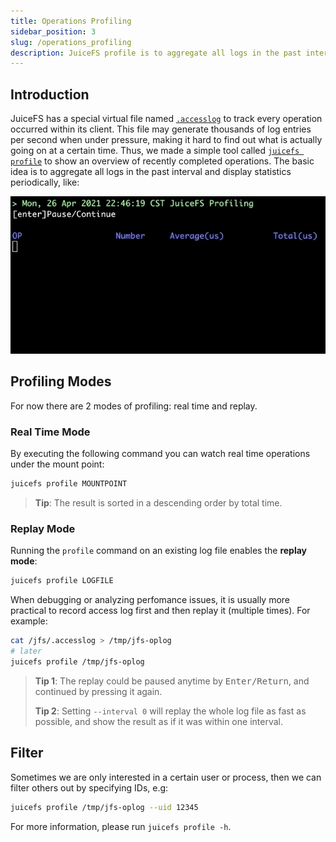 ```yaml
---
title: Operations Profiling
sidebar_position: 3
slug: /operations_profiling
description: JuiceFS profile is to aggregate all logs in the past interval and display statistics periodically, includes real time and replay modes。
---
```


## Introduction

JuiceFS has a special virtual file named [`.accesslog`](../administration/fault_diagnosis_and_analysis.md#access-log) to track every operation occurred within its client. This file may generate thousands of log entries per second when under pressure, making it hard to find out what is actually going on at a certain time. Thus, we made a simple tool called [`juicefs profile`](../reference/command_reference.md#juicefs-profile) to show an overview of recently completed operations. The basic idea is to aggregate all logs in the past interval and display statistics periodically, like:

![JuiceFS-profiling](../images/juicefs-profiling.gif)

## Profiling Modes

For now there are 2 modes of profiling: real time and replay.

### Real Time Mode

By executing the following command you can watch real time operations under the mount point:

```bash
juicefs profile MOUNTPOINT
```

> **Tip**: The result is sorted in a descending order by total time.

### Replay Mode

Running the `profile` command on an existing log file enables the **replay mode**:

```bash
juicefs profile LOGFILE
```

When debugging or analyzing perfomance issues, it is usually more practical to record access log first and then replay it (multiple times). For example:

```bash
cat /jfs/.accesslog > /tmp/jfs-oplog
# later
juicefs profile /tmp/jfs-oplog
```

> **Tip 1**: The replay could be paused anytime by <kbd>Enter/Return</kbd>, and continued by pressing it again.
>
> **Tip 2**: Setting `--interval 0` will replay the whole log file as fast as possible, and show the result as if it was within one interval.

## Filter

Sometimes we are only interested in a certain user or process, then we can filter others out by specifying IDs, e.g:

```bash
juicefs profile /tmp/jfs-oplog --uid 12345
```

For more information, please run `juicefs profile -h`.
